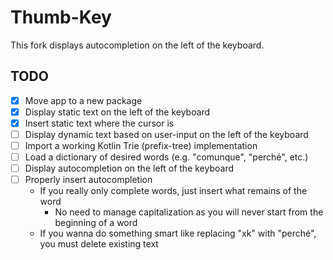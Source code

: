 # Thumb-Key

This fork displays autocompletion on the left of the keyboard.

## TODO

- [x] Move app to a new package
- [x] Display static text on the left of the keyboard
- [x] Insert static text where the cursor is
- [ ] Display dynamic text based on user-input on the left of the keyboard
- [ ] Import a working Kotlin Trie (prefix-tree) implementation
- [ ] Load a dictionary of desired words (e.g. "comunque", "perché", etc.) 
- [ ] Display autocompletion on the left of the keyboard
- [ ] Properly insert autocompletion
  - If you really only complete words, just insert what remains of the word
    - No need to manage capitalization as you will never start from the beginning of a word
  - If you wanna do something smart like replacing "xk" with "perché", you must delete existing text